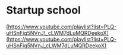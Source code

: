 # Startup school

[https://www.youtube.com/playlist?list=PLQ-uHSnFig5NVnJ\_cLWM7dLuMQRDeekoX](https://www.youtube.com/playlist?list=PLQ-uHSnFig5NVnJ_cLWM7dLuMQRDeekoX)

